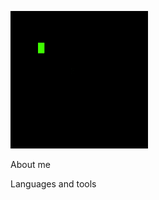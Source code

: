 ![Header](https://github.com/shFarrukh/shFarrukh/blob/main/assest/tenor.gif)

About me

Languages and tools

